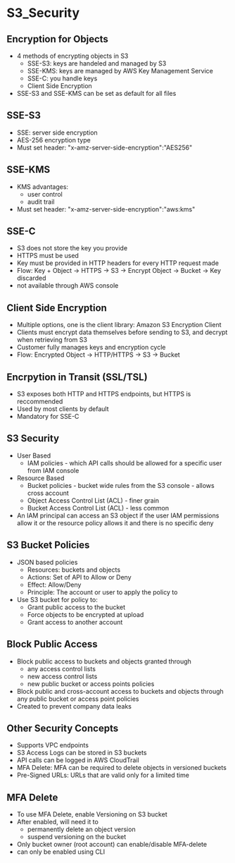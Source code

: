 # S3_Security

## Encryption for Objects
 - 4 methods of encrypting objects in S3
    - SSE-S3: keys are handeled and managed by S3
    - SSE-KMS: keys are managed by AWS Key Management Service
    - SSE-C: you handle keys
    - Client Side Encryption
 - SSE-S3 and SSE-KMS can be set as default for all files

## SSE-S3
 - SSE: server side encryption
 - AES-256 encryption type
 - Must set header: "x-amz-server-side-encryption":"AES256"

## SSE-KMS
 - KMS advantages:
    - user control
    - audit trail
 - Must set header: "x-amz-server-side-encryption":"aws:kms"

## SSE-C
 - S3 does not store the key you provide 
 - HTTPS must be used
 - Key must be provided in HTTP headers for every HTTP request made
 - Flow: Key + Object -> HTTPS -> S3 -> Encrypt Object -> Bucket -> Key discarded
 - not available through AWS console

## Client Side Encryption
 - Multiple options, one is the client library: Amazon S3 Encryption Client
 - Clients must encrypt data themselves before sending to S3, and decrypt when retrieving from S3
 - Customer fully manages keys and encryption cycle
 - Flow: Encrypted Object -> HTTP/HTTPS -> S3 -> Bucket

## Encrpytion in Transit (SSL/TSL)
 - S3 exposes both HTTP and HTTPS endpoints, but HTTPS is reccommended
 - Used by most clients by default 
 - Mandatory for SSE-C

## S3 Security
 - User Based
    - IAM policies - which API calls should be allowed for a specific user from IAM console
 - Resource Based
    - Bucket policies - bucket wide rules from the S3 console - allows cross account
    - Object Access Control List (ACL) - finer grain
    - Bucket Access Control List (ACL) - less common
 - An IAM principal can access an S3 object if the user IAM permissions allow it or the resource policy allows it and there is no specific deny

## S3 Bucket Policies
 - JSON based policies
    - Resources: buckets and objects
    - Actions: Set of API to Allow or Deny
    - Effect: Allow/Deny
    - Principle: The account or user to apply the policy to
 - Use S3 bucket for policy to:
    - Grant public access to the bucket
    - Force objects to be encrypted at upload 
    - Grant access to another account

## Block Public Access
 - Block public access to buckets and objects granted through
    - any access control lists
    - new access control lists
    - new public bucket or access points policies
 - Block public and cross-account access to buckets and objects through any public bucket or access point policies
 - Created to prevent company data leaks 

## Other Security Concepts
 - Supports VPC endpoints 
 - S3 Access Logs can be stored in S3 buckets
 - API calls can be logged in AWS CloudTrail
 - MFA Delete: MFA can be required to delete objects in versioned buckets
 - Pre-Signed URLs: URLs that are valid only for a limited time

## MFA Delete
 - To use MFA Delete, enable Versioning on S3 bucket
 - After enabled, will need it to
    - permanently delete an object version
    - suspend versioning on the bucket
 - Only bucket owner (root account) can enable/disable MFA-delete
 - can only be enabled using CLI